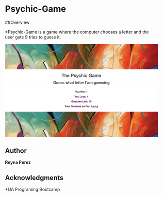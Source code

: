# Psychic-Game

##Overview

*Psychic-Game is a game where the computer chooses a letter and the user gets 9 tries to guess it.



![Screenshot](assets/images/psychic-game.jpg)

## Author

**Reyna Perez**

## Acknowledgments

*UA Programing Bootcamp
